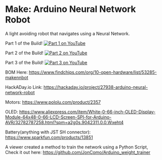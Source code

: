 # Make: Arduino Neural Network Robot
A light avoiding robot that navigates using a Neural Network.

Part 1 of the Build!
[![Part 1 on YouTube](https://img.youtube.com/vi/0D5lcNIEa24/0.jpg)](https://youtu.be/0D5lcNIEa24)

Part 2 of the Build!
[![Part 2 on YouTube](https://img.youtube.com/vi/fCmMrSfEsuU/0.jpg)](https://youtu.be/fCmMrSfEsuU)

Part 3 of the Build!
[![Part 3 on YouTube](https://img.youtube.com/vi/97R3TcUh5eI/0.jpg)](https://youtu.be/97R3TcUh5eI)

BOM Here: https://www.findchips.com/org/10-open-hardware/list/53285-makennbot

HackADay.io Link: https://hackaday.io/project/27938-arduino-neural-network-robot

Motors: https://www.pololu.com/product/2357

OLED: https://www.aliexpress.com/item/White-0-66-inch-OLED-Display-Module-64x48-0-66-LCD-Screen-SPI-for-Arduino-AVR/32782787258.html?spm=a2g0s.9042311.0.0.Wxeht4

Battery(anything with JST SH connector): https://www.sparkfun.com/products/13851

A viewer created a method to train the network using a Python Script, Check it out here: https://github.com/JonComo/Arduino_weight_trainer

